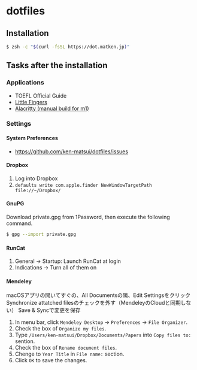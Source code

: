 # dotfiles

## Installation

```sh
$ zsh -c "$(curl -fsSL https://dot.matken.jp)"
```

## Tasks after the installation

### Applications

* TOEFL Official Guide
* [Little Fingers](https://shauninman.com/archive/2017/02/04/little_fingers)
* [Alacritty (manual build for m1)](https://github.com/ken-matsui/dotfiles/issues/53)

### Settings

#### System Preferences

* https://github.com/ken-matsui/dotfiles/issues

#### Dropbox

1. Log into Dropbox
1. `defaults write com.apple.finder NewWindowTargetPath file://~/Dropbox/`

#### GnuPG

Download private.gpg from 1Password, then execute the following command.

```sh
$ gpg --import private.gpg
```

#### RunCat

1. General -> Startup: Launch RunCat at login
1. Indications -> Turn all of them on

#### Mendeley

macOSアプリの開いてすぐの、All Documentsの隣、Edit Settingsをクリック
Synchronize attatched filesのチェックを外す（MendeleyのCloudと同期しない）
Save & Syncで変更を保存

1. In menu bar, click `Mendeley Desktop` -> `Preferences` -> `File Organizer`.
1. Check the box of `Organize my files`.
1. Type `/Users/ken-matsui/Dropbox/Documents/Papers` into `Copy files to:` sention.
1. Check the box of `Rename document files`.
1. Chenge to `Year Title` in `File name:` section.
1. Click `OK` to save the changes.

